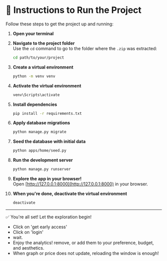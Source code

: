 # 🚀 Instructions to Run the Project

Follow these steps to get the project up and running:

1. **Open your terminal**

2. **Navigate to the project folder**  
   Use the `cd` command to go to the folder where the `.zip` was extracted:

   ```bash
   cd path/to/your/project
   ```

3. **Create a virtual environment**

   ```bash
   python -m venv venv
   ```

4. **Activate the virtual environment**

   ```bash
   venv\Scripts\activate
   ```

5. **Install dependencies**

   ```bash
   pip install -r requirements.txt
   ```

6. **Apply database migrations**

   ```bash
   python manage.py migrate
   ```

7. **Seed the database with initial data**

   ```bash
   python apps/home/seed.py
   ```

8. **Run the development server**

   ```bash
   python manage.py runserver
   ```

9. **Explore the app in your browser!**  
   Open [http://127.0.0.1:8000](http://127.0.0.1:8000) in your browser.

10. **When you're done, deactivate the virtual environment**
    ```bash
    deactivate
    ```

---

✅ You're all set! Let the exploration begin!

- Click on 'get early access'
- Click on 'login'
- wait.
- Enjoy the analytics! remove, or add them to your preference, budget, and aesthetics.
- When graph or price does not update, reloading the window is enough!
